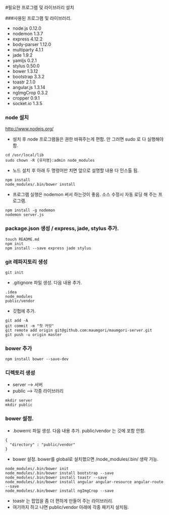 #필요한 프로그램 및 라이브러리 설치

###사용된 프로그램 및 라이브러리.
- node.js 0.12.0
- nodemon 1.3.7
- express 4.12.2
- body-parser 1.12.0
- multiparty 4.1.1
- jade 1.9.2
- yamljs 0.2.1
- stylus 0.50.0
- bower 1.3.12
- bootstrap 3.3.2
- toastr 2.1.0
- angular.js 1.3.14
- ngImgCrop 0.3.2
- cropper 0.9.1
- socket.io 1.3.5

### node 설치
http://www.nodejs.org/

- 설치 후 node 프로그램들은 권한 바꿔주는게 편함. 안 그러면 sudo 로 다 실행해야 함.
```
cd /usr/local/lib
sudo chown -R {유저명}:admin node_modules
```

- 노드 설치 후 아래 두 명령어만 치면 앞으로 설명할 내용 다 인스톨 됨.
```
npm install
node_modules/.bin/bower install
```

- 프로그램 실행은 nodemon 써서 하는것이 좋음. 소스 수정시 자동 로딩 해 주는 프로그램.
```
npm install -g nodemon
nodemon server.js
```

### package.json 생성 / express, jade, stylus 추가.
```
touch README.md
npm init
npm install --save express jade stylus
```

### git 레파지토리 생성
```
git init
```
- .gitignore 파일 생성. 다음 내용 추가.
```
.idea
node_modules
public/vendor
```
- 깃헙에 추가.
```
git add -A
git commit -m "첫 커밋"
git remote add origin git@github.com:maumgori/maumgori-server.git
git push -u origin master
```

### bower 추가
```
npm install bower --save-dev
```

### 디렉토리 생성
- server --> 서버
- public --> 각종 라이브러리
```
mkdir server
mkdir public
```

### bower 설정.
- .bowerrc 파일 생성. 다음 내용 추가. public/vendor 는 깃에 포함 안함.
```
{
  "directory" : "public/vendor"
}
```
- bower 설정. bower를 global로 설치했으면 /node_modules/.bin/ 생략 가능.
```
node_modules/.bin/bower init
node_modules/.bin/bower install bootstrap --save
node_modules/.bin/bower install toastr --save
node_modules/.bin/bower install angular angular-resource angular-route --save
node_modules/.bin/bower install ngImgCrop --save
```
- toastr 는 팝업을 좀 더 편하게 만들어 주는 라이브러리.
- 여기까지 하고 나면 public/vendor 아래에 각종 패키지 설치됨.
